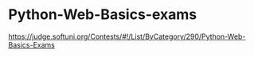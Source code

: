 # Python-Web-Basics-exams
https://judge.softuni.org/Contests/#!/List/ByCategory/290/Python-Web-Basics-Exams
